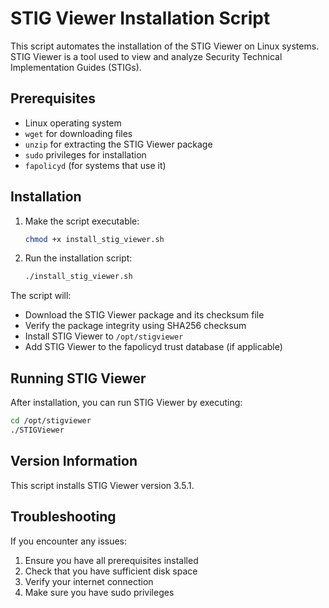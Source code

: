 # STIG Viewer Installation Script

This script automates the installation of the STIG Viewer on Linux systems. STIG Viewer is a tool used to view and analyze Security Technical Implementation Guides (STIGs).

## Prerequisites

- Linux operating system
- `wget` for downloading files
- `unzip` for extracting the STIG Viewer package
- `sudo` privileges for installation
- `fapolicyd` (for systems that use it)

## Installation

1. Make the script executable:
   ```bash
   chmod +x install_stig_viewer.sh
   ```

2. Run the installation script:
   ```bash
   ./install_stig_viewer.sh
   ```

The script will:
- Download the STIG Viewer package and its checksum file
- Verify the package integrity using SHA256 checksum
- Install STIG Viewer to `/opt/stigviewer`
- Add STIG Viewer to the fapolicyd trust database (if applicable)

## Running STIG Viewer

After installation, you can run STIG Viewer by executing:
```bash
cd /opt/stigviewer
./STIGViewer
```

## Version Information

This script installs STIG Viewer version 3.5.1.

## Troubleshooting

If you encounter any issues:
1. Ensure you have all prerequisites installed
2. Check that you have sufficient disk space
3. Verify your internet connection
4. Make sure you have sudo privileges
